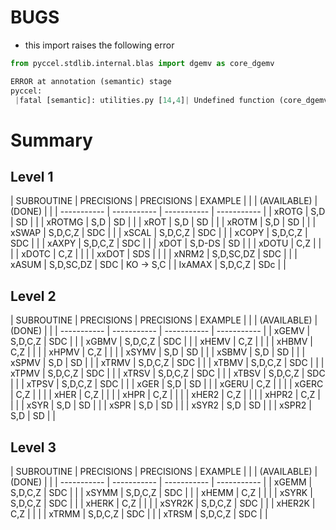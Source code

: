 # BUGS

* this import raises the following error
```python
from pyccel.stdlib.internal.blas import dgemv as core_dgemv

ERROR at annotation (semantic) stage
pyccel:
 |fatal [semantic]: utilities.py [14,4]| Undefined function (core_dgemv)
```


# Summary

## Level 1

| SUBROUTINE  | PRECISIONS  | PRECISIONS  | EXAMPLE     |
|             | (AVAILABLE) |    (DONE)   |             |
| ----------- | ----------- | ----------- | ----------- |
| xROTG       | S,D         | SD          |             |
| xROTMG      | S,D         | SD          |             |
| xROT        | S,D         | SD          |             |
| xROTM       | S,D         | SD          |             |
| xSWAP       | S,D,C,Z     | SDC         |             |
| xSCAL       | S,D,C,Z     | SDC         |             |
| xCOPY       | S,D,C,Z     | SDC         |             |
| xAXPY       | S,D,C,Z     | SDC         |             |
| xDOT        | S,D-DS      | SD          |             |
| xDOTU       | C,Z         |             |             |
| xDOTC       | C,Z         |             |             |
| xxDOT       | SDS         |             |             |
| xNRM2       | S,D,SC,DZ   | SDC         |             |
| xASUM       | S,D,SC,DZ   | SDC         | KO -> S,C   |
| IxAMAX      | S,D,C,Z     | SDc         |             |


## Level 2 

| SUBROUTINE  | PRECISIONS   | PRECISIONS  | EXAMPLE     |
|             | (AVAILABLE)  |   (DONE)    |             |
| ----------- | -----------  | ----------- | ----------- |
| xGEMV       | S,D,C,Z      | SDC         |             |
| xGBMV       | S,D,C,Z      | SDC         |             |
| xHEMV       | C,Z          |             |             |
| xHBMV       | C,Z          |             |             |
| xHPMV       | C,Z          |             |             |
| xSYMV       | S,D          | SD          |             |
| xSBMV       | S,D          | SD          |             |
| xSPMV       | S,D          | SD          |             |
| xTRMV       | S,D,C,Z      | SDC         |             |
| xTBMV       | S,D,C,Z      | SDC         |             |
| xTPMV       | S,D,C,Z      | SDC         |             |
| xTRSV       | S,D,C,Z      | SDC         |             |
| xTBSV       | S,D,C,Z      | SDC         |             |
| xTPSV       | S,D,C,Z      | SDC         |             |
| xGER        | S,D          | SD          |             |
| xGERU       | C,Z          |             |             |
| xGERC       | C,Z          |             |             |
| xHER        | C,Z          |             |             |
| xHPR        | C,Z          |             |             |
| xHER2       | C,Z          |             |             |
| xHPR2       | C,Z          |             |             |
| xSYR        | S,D          | SD          |             |
| xSPR        | S,D          | SD          |             |
| xSYR2       | S,D          | SD          |             |
| xSPR2       | S,D          | SD          |             |

## Level 3 

| SUBROUTINE  | PRECISIONS   | PRECISIONS  | EXAMPLE     |
|             | (AVAILABLE)  |   (DONE)    |             |
| ----------- | -----------  | ----------- | ----------- |
| xGEMM       | S,D,C,Z      | SDC         |             |
| xSYMM       | S,D,C,Z      | SDC         |             |
| xHEMM       | C,Z          |             |             |
| xSYRK       | S,D,C,Z      | SDC         |             |
| xHERK       | C,Z          |             |             |
| xSYR2K      | S,D,C,Z      | SDC         |             |
| xHER2K      | C,Z          |             |             |
| xTRMM       | S,D,C,Z      | SDC         |             |
| xTRSM       | S,D,C,Z      | SDC         |             |
